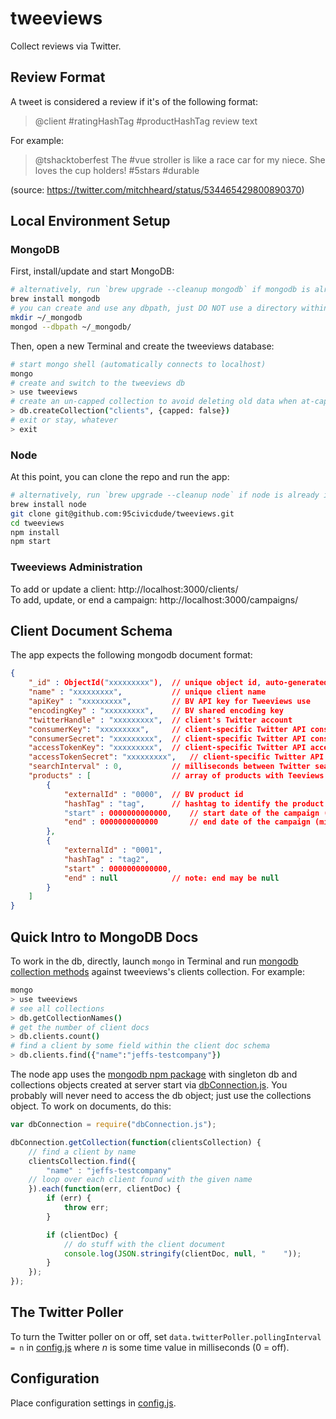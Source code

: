 # tweeviews

Collect reviews via Twitter.

## Review Format

A tweet is considered a review if it's of the following format:

> @client #ratingHashTag #productHashTag review text

For example:

> @tshacktoberfest The #vue stroller is like a race car for my niece.  She loves the cup holders! #5stars #durable

(source: https://twitter.com/mitchheard/status/534465429800890370)

## Local Environment Setup

### MongoDB

First, install/update and start MongoDB:
```bash
# alternatively, run `brew upgrade --cleanup mongodb` if mongodb is already installed
brew install mongodb
# you can create and use any dbpath, just DO NOT use a directory within this repo!
mkdir ~/_mongodb
mongod --dbpath ~/_mongodb/
```

Then, open a new Terminal and create the tweeviews database:
```bash
# start mongo shell (automatically connects to localhost)
mongo
# create and switch to the tweeviews db
> use tweeviews
# create an un-capped collection to avoid deleting old data when at-cap
> db.createCollection("clients", {capped: false})
# exit or stay, whatever
> exit
```

### Node

At this point, you can clone the repo and run the app:
```bash
# alternatively, run `brew upgrade --cleanup node` if node is already installed
brew install node
git clone git@github.com:95civicdude/tweeviews.git
cd tweeviews
npm install
npm start
```

### Tweeviews Administration

To add or update a client: http://localhost:3000/clients/  
To add, update, or end a campaign: http://localhost:3000/campaigns/

## Client Document Schema

The app expects the following mongodb document format:

```json
{
    "_id" : ObjectId("xxxxxxxxx"),  // unique object id, auto-generated by mongo
    "name" : "xxxxxxxxx",           // unique client name
    "apiKey" : "xxxxxxxxx",         // BV API key for Tweeviews use
    "encodingKey" : "xxxxxxxxx",    // BV shared encoding key
    "twitterHandle" : "xxxxxxxxx",  // client's Twitter account
    "consumerKey": "xxxxxxxxx",     // client-specific Twitter API consumer key
    "consumerSecret": "xxxxxxxxx",  // client-specific Twitter API consumer secret
    "accessTokenKey": "xxxxxxxxx",  // client-specific Twitter API access token key
    "accessTokenSecret": "xxxxxxxxx",   // client-specific Twitter API access token secret
    "searchInterval" : 0,           // milliseconds between Twitter searches (0 to stop searching)
    "products" : [                  // array of products with Teeviews campaigns
        {
            "externalId" : "0000",  // BV product id
            "hashTag" : "tag",      // hashtag to identify the product on Twitter (note: no hash sign)
            "start" : 0000000000000,    // start date of the campaign (milliseconds since Unix epoch)
            "end" : 0000000000000       // end date of the campaign (milliseconds since Unix epoch)
        },
        {
            "externalId" : "0001",
            "hashTag" : "tag2",
            "start" : 0000000000000,
            "end" : null            // note: end may be null
        }
    ]
}
```

## Quick Intro to MongoDB Docs

To work in the db, directly, launch `mongo` in Terminal and run [mongodb collection methods](https://docs.mongodb.org/manual/reference/method/#collection) against tweeviews's clients collection. For example:
```bash
mongo
> use tweeviews
# see all collections
> db.getCollectionNames()
# get the number of client docs
> db.clients.count()
# find a client by some field within the client doc schema
> db.clients.find({"name":"jeffs-testcompany"})
```

The node app uses the [mongodb npm package](https://www.npmjs.org/package/mongodb) with singleton db and collections objects created at server start via [dbConnection.js](data/dbConnection.js). You probably will never need to access the db object; just use the collections object. To work on documents, do this:

```javascript
var dbConnection = require("dbConnection.js");

dbConnection.getCollection(function(clientsCollection) {
    // find a client by name
    clientsCollection.find({
        "name" : "jeffs-testcompany"
    // loop over each client found with the given name
    }).each(function(err, clientDoc) {
        if (err) {
            throw err;
        }

        if (clientDoc) {
            // do stuff with the client document
            console.log(JSON.stringify(clientDoc, null, "    "));
        }
    });
});
```

## The Twitter Poller

To turn the Twitter poller on or off, set `data.twitterPoller.pollingInterval = n` in [config.js](config.js) where _n_ is some time value in milliseconds (0 = off).

## Configuration

Place configuration settings in [config.js](config.js).

